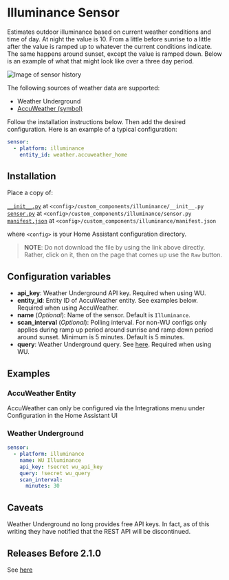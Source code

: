 # Illuminance Sensor

Estimates outdoor illuminance based on current weather conditions and time of day. At night the value is 10. From a little before sunrise to a little after the value is ramped up to whatever the current conditions indicate. The same happens around sunset, except the value is ramped down. Below is an example of what that might look like over a three day period.

![Image of sensor history](images/illuminance_history.png)

The following sources of weather data are supported:

* Weather Underground
* [AccuWeather (symbol)](https://www.home-assistant.io/integrations/accuweather/)

Follow the installation instructions below.
Then add the desired configuration. Here is an example of a typical configuration:

```yaml
sensor:
  - platform: illuminance
    entity_id: weather.accuweather_home
```

## Installation

Place a copy of:

[`__init__.py`](custom_components/illuminance/__init__.py) at `<config>/custom_components/illuminance/__init__.py`  
[`sensor.py`](custom_components/illuminance/sensor.py) at `<config>/custom_components/illuminance/sensor.py`  
[`manifest.json`](custom_components/illuminance/manifest.json) at `<config>/custom_components/illuminance/manifest.json`

where `<config>` is your Home Assistant configuration directory.

>__NOTE__: Do not download the file by using the link above directly. Rather, click on it, then on the page that comes up use the `Raw` button.

## Configuration variables

* **api_key**: Weather Underground API key. Required when using WU.
* **entity_id**: Entity ID of AccuWeather entity. See examples below. Required when using AccuWeather.
* **name** (*Optional*): Name of the sensor. Default is `Illuminance`.
* **scan_interval** (*Optional*): Polling interval.  For non-WU configs only applies during ramp up period around sunrise and ramp down period around sunset. Minimum is 5 minutes. Default is 5 minutes.
* **query**: Weather Underground query. See [here](https://www.wunderground.com/weather/api/d/docs?d=data/index). Required when using WU.

## Examples

### AccuWeather Entity

AccuWeather can only be configured via the Integrations menu under Configuration in the Home Assistant UI

### Weather Underground

```yaml
sensor:
  - platform: illuminance
    name: WU Illuminance
    api_key: !secret wu_api_key
    query: !secret wu_query
    scan_interval:
      minutes: 30
```

## Caveats

Weather Underground no long provides free API keys. In fact, as of this writing they have notified that the REST API will be discontinued.

## Releases Before 2.1.0

See [here](https://github.com/pnbruckner/homeassistant-config/blob/master/docs/illuminance.md)
